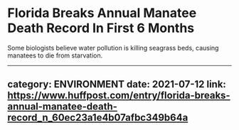 # Florida Breaks Annual Manatee Death Record In First 6 Months

Some biologists believe water pollution is killing seagrass beds, causing manatees to die from starvation.

---
category: ENVIRONMENT
date: 2021-07-12
link: https://www.huffpost.com/entry/florida-breaks-annual-manatee-death-record_n_60ec23a1e4b07afbc349b64a
---
